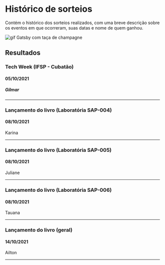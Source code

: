 # Histórico de sorteios
Contém o histórico dos sorteios realizados, com uma breve descrição sobre os eventos em que ocorreram, suas datas e nome de quem ganhou.

![gif Gatsby com taça de champagne](./images/congrats.gif)

## Resultados

### Tech Week (IFSP - Cubatão)
#### 05/10/2021
##### Gilmar

---

### Lançamento do livro (Laboratória SAP-004)
#### 08/10/2021
Karina

---

### Lançamento do livro (Laboratória SAP-005)
#### 08/10/2021
Juliane

---

### Lançamento do livro (Laboratória SAP-006)
#### 08/10/2021
Tauana

---

### Lançamento do livro (geral)
#### 14/10/2021
Ailton

---
